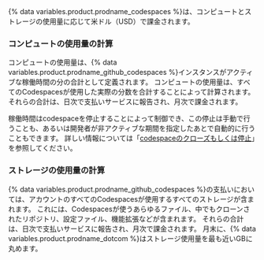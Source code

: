 {% data variables.product.prodname_codespaces %}は、コンピュートとストレージの使用量に応じて米ドル（USD）で課金されます。

### コンピュートの使用量の計算
コンピュートの使用量は、{% data variables.product.prodname_github_codespaces %}インスタンスがアクティブな稼働時間の分の合計として定義されます。 コンピュートの使用量は、すべてのCodespacesが使用した実際の分数を合計することによって計算されます。 それらの合計は、日次で支払いサービスに報告され、月次で課金されます。

稼働時間はcodespaceを停止することによって制御でき、この停止は手動で行うことも、あるいは開発者が非アクティブな期間を指定したあとで自動的に行うこともできます。 詳しい情報については「[codespaceのクローズもしくは停止](/codespaces/getting-started/deep-dive#closing-or-stopping-your-codespace)」を参照してください。

### ストレージの使用量の計算
{% data variables.product.prodname_github_codespaces %}の支払いにおいては、アカウントのすべてのCodespacesが使用するすべてのストレージが含まれます。 これには、Codespacesが使うあらゆるファイル、中でもクローンされたリポジトリ、設定ファイル、機能拡張などが含まれます。 それらの合計は、日次で支払いサービスに報告され、月次で課金されます。 月末に、{% data variables.product.prodname_dotcom %}はストレージ使用量を最も近いGBに丸めます。 
